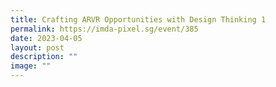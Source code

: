 ```yaml
---
title: Crafting ARVR Opportunities with Design Thinking 1
permalink: https://imda-pixel.sg/event/385
date: 2023-04-05
layout: post
description: ""
image: ""
---
```

